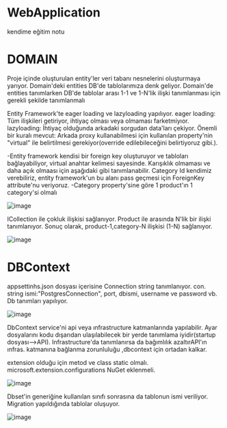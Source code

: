 # WebApplication
kendime eğitim notu

# DOMAIN
Proje içinde oluşturulan entity'ler veri tabanı nesnelerini oluşturmaya yarıyor.
Domain'deki entities DB'de tablolarımıza denk geliyor. 
Domain'de entities tanımlarken DB'de tablolar arası 1-1 ve 1-N'lik ilişki tanımlanması için gerekli şekilde tanımlanmalı 

Entity Framework'te eager loading ve lazyloading yapılıyor.
eager loading: Tüm ilişkileri getiriyor, ihtiyaç olması veya olmaması farketmiyıor.
lazyloading: İhtiyaç olduğunda arkadaki sorgudan data'ları çekiyor. Önemli bir kuralı mevcut: Arkada proxy kullanabilmesi için kullanılan property'nin "virtual" ile belirtilmesi gerekiyor(override edilebileceğini belirtiyoruz gibi.).

-Entity framework kendisi bir foreign key oluşturuyor ve tabloları bağlayabiliyor, virtual anahtar kelimesi sayesinde. Karışıklık olmaması ve daha açık olmaası için aşağıdaki gibi tanımlanabilir. Category Id kendimiz verebiliriz, entity framework'un bu alanı pass geçmesi için ForeignKey attribute'nu veriyoruz.
-Category property'sine göre 1 product'ın 1 category'si olmalı

![image](https://user-images.githubusercontent.com/88982457/139145648-94c33858-4d98-49a2-8848-1954e5624e1f.png)

ICollection ile çokluk ilişkisi sağlanıyor. Product ile arasında N'lik bir ilişki tanımlanıyor. Sonuç olarak, product-1,category-N ilişkisi (1-N) sağlanıyor.

![image](https://user-images.githubusercontent.com/88982457/139147499-7747cbf0-a44d-4cd7-9928-41aea3444c05.png)

# DBContext
appsettinhs.json dosyası içerisine Connection string tanımlanıyor.
con. string ismi:"PostgresConnection", port, dbismi, username ve password vb. Db tanımları yapılıyor.

![image](https://user-images.githubusercontent.com/88982457/139148099-a53f70eb-25fd-4104-b1c1-c0d0c40a9ac3.png)

DbContext service'ni api veya ınfrastructure katmanlarında yapılabilir. Ayar dosyalarını kodu dışarıdan ulaşılabilecek bir yerde tanımlama iyidir(startup dosyası-->API). Infrastructure'da tanımlanırsa da bağımlılık azaltırAPI'ın ınfras. katmanına bağlanma zorunluluğu ,dbcontext için ortadan kalkar.

extension olduğu için metod ve class static olmalı.
microsoft.extension.configurations NuGet eklenmeli.

![image](https://user-images.githubusercontent.com/88982457/139149213-a015c916-f09d-4200-a39d-4540bfd0b746.png)

Dbset'in generiğine kullanılan sınıfı sonrasına da tablonun ismi veriliyor.  Migration yapıldığında tablolar oluşuyor.

![image](https://user-images.githubusercontent.com/88982457/139151143-6ba70f06-c9a4-41a9-87d2-e16bf8a0abb5.png)

